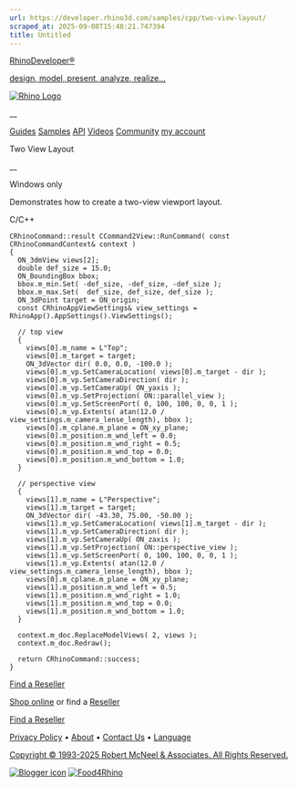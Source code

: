 ```yaml
---
url: https://developer.rhino3d.com/samples/cpp/two-view-layout/
scraped_at: 2025-09-08T15:48:21.747394
title: Untitled
---
```


[RhinoDeveloper®](/)

[design, model, present, analyze, realize...](/)

[![Rhino Logo](https://developer.rhino3d.com/images/rhinodevlogo.png)](/)

__

[Guides](https://developer.rhino3d.com/guides)
[Samples](https://developer.rhino3d.com/samples)
[API](https://developer.rhino3d.com/api)
[Videos](https://developer.rhino3d.com/videos)
[Community](https://discourse.mcneel.com/c/rhino-developer) [my account
](https://www.rhino3d.com/my-account/ "Manage your account, licenses, and
teams")

Two View Layout

__

Windows only

Demonstrates how to create a two-view viewport layout.

C/C++

    
    
    CRhinoCommand::result CCommand2View::RunCommand( const CRhinoCommandContext& context )
    {
      ON_3dmView views[2];
      double def_size = 15.0;
      ON_BoundingBox bbox;
      bbox.m_min.Set( -def_size, -def_size, -def_size );
      bbox.m_max.Set(  def_size, def_size, def_size );
      ON_3dPoint target = ON_origin;
      const CRhinoAppViewSettings& view_settings = RhinoApp().AppSettings().ViewSettings();
    
      // top view
      {
        views[0].m_name = L"Top";
        views[0].m_target = target;
        ON_3dVector dir( 0.0, 0.0, -100.0 );
        views[0].m_vp.SetCameraLocation( views[0].m_target - dir );
        views[0].m_vp.SetCameraDirection( dir );
        views[0].m_vp.SetCameraUp( ON_yaxis );
        views[0].m_vp.SetProjection( ON::parallel_view );
        views[0].m_vp.SetScreenPort( 0, 100, 100, 0, 0, 1 );
        views[0].m_vp.Extents( atan(12.0 / view_settings.m_camera_lense_length), bbox );
        views[0].m_cplane.m_plane = ON_xy_plane;
        views[0].m_position.m_wnd_left = 0.0;
        views[0].m_position.m_wnd_right = 0.5;
        views[0].m_position.m_wnd_top = 0.0;
        views[0].m_position.m_wnd_bottom = 1.0;
      }
    
      // perspective view
      {
        views[1].m_name = L"Perspective";
        views[1].m_target = target;
        ON_3dVector dir( -43.30, 75.00, -50.00 );
        views[1].m_vp.SetCameraLocation( views[1].m_target - dir );
        views[1].m_vp.SetCameraDirection( dir );
        views[1].m_vp.SetCameraUp( ON_zaxis );
        views[1].m_vp.SetProjection( ON::perspective_view );
        views[1].m_vp.SetScreenPort( 0, 100, 100, 0, 0, 1 );
        views[1].m_vp.Extents( atan(12.0 / view_settings.m_camera_lense_length), bbox );
        views[0].m_cplane.m_plane = ON_xy_plane;
        views[1].m_position.m_wnd_left = 0.5;
        views[1].m_position.m_wnd_right = 1.0;
        views[1].m_position.m_wnd_top = 0.0;
        views[1].m_position.m_wnd_bottom = 1.0;
      }
    
      context.m_doc.ReplaceModelViews( 2, views );
      context.m_doc.Redraw();
    
      return CRhinoCommand::success;
    }
    

  

[Find a Reseller](https://www.rhino3d.com/sales)

[Shop online](https://www.rhino3d.com/store) or find a
[Reseller](https://www.rhino3d.com/sales)

[Find a Reseller](https://www.rhino3d.com/sales)

[Privacy Policy](https://www.rhino3d.com/privacy) •
[About](https://www.rhino3d.com/mcneel/about) • [Contact
Us](https://www.rhino3d.com/mcneel/contact) • [
Language](https://www.rhino3d.com/language "Change to a different region or
language")

[Copyright © 1993-2025 Robert McNeel & Associates. All Rights
Reserved.](https://www.rhino3d.com/mcneel/about)

[](https://www.facebook.com/McNeelRhinoceros/)
[](https://twitter.com/bobmcneel) [](https://www.linkedin.com/groups/75313/)
[](https://www.youtube.com/user/RhinoGuide/videos) [](https://vimeo.com/rhino)
[![Blogger
icon](https://developer.rhino3d.com/images/blogger.svg)](http://blog.rhino3d.com/)
[![Food4Rhino](https://developer.rhino3d.com/images/f4r_icon_01.svg)](https://www.food4rhino.com)

